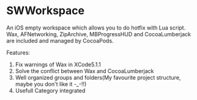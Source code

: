 SWWorkspace
===========

An iOS empty workspace which allows you to do hotfix with Lua script. 
Wax, AFNetworking, ZipArchive, MBProgressHUD and CocoaLumberjack are included and managed by CocoaPods.

Features:
1. Fix warnings of Wax in XCode5.1.1
2. Solve the conflict between Wax and CocoaLumberjack
3. Well organized groups and folders(My favourite project structure, maybe you don't like it  -_-!!)
4. Usefull Category integrated
